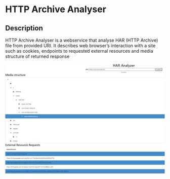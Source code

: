 # HTTP Archive Analyser
## Description
HTTP Archive Analyser is a webservice that analyse HAR (HTTP Archive) file from provided URI. It describes web browser’s interaction with a site such as cookies, endpoints to requested external resources and media structure of returned response 

![Image](public/example.PNG)
